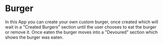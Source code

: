 # Burger

In this App you can create your own custom burger, once created which will wait in a "Created Burgers" section until the user chooses to  eat the burger or remove it. Once eaten the burger moves into a "Devoured" section which shows the burger was eaten.

